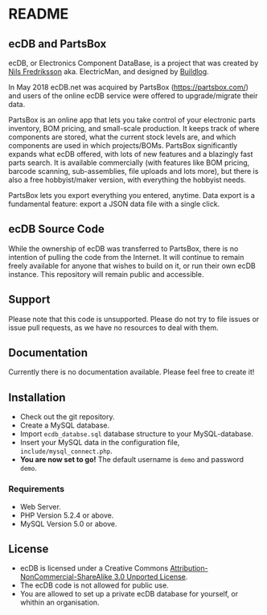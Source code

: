 ﻿README
====

## ecDB and PartsBox

ecDB, or Electronics Component DataBase, is a project that was created by [Nils Fredriksson](http://nilsf.se) aka. ElectricMan, and designed by [Buildlog](http://buildlog.se).

In May 2018 ecDB.net was acquired by PartsBox (https://partsbox.com/) and users of the online ecDB service were offered to upgrade/migrate their data.

PartsBox is an online app that lets you take control of your electronic parts inventory, BOM pricing, and small-scale production. It keeps track of where components are stored, what the current stock levels are, and which components are used in which projects/BOMs. PartsBox significantly expands what ecDB offered, with lots of new features and a blazingly fast parts search. It is available commercially (with features like BOM pricing, barcode scanning, sub-assemblies, file uploads and lots more), but there is also a free hobbyist/maker version, with everything the hobbyist needs.

PartsBox lets you export everything you entered, anytime. Data export is a fundamental feature: export a JSON data file with a single click.

## ecDB Source Code

While the ownership of ecDB was transferred to PartsBox, there is no intention of pulling the code from the Internet. It will continue to remain freely available for anyone that wishes to build on it, or run their own ecDB instance. This repository will remain public and accessible.

## Support

Please note that this code is unsupported. Please do not try to file issues or issue pull requests, as we have no resources to deal with them.

## Documentation

Currently there is no documentation available. Please feel free to create it!

## Installation

- Check out the git repository.
- Create a MySQL database.
- Import `ecdb_databse.sql` database structure to your MySQL-database.
- Insert your MySQL data in the configuration file, `include/mysql_connect.php`.
- **You are now set to go!** The default username is `demo` and password `demo`.

### Requirements

-  Web Server.
-  PHP Version 5.2.4 or above.
-  MySQL Version 5.0 or above.

## License

-  ecDB is licensed under a Creative Commons [Attribution-NonCommercial-ShareAlike 3.0 Unported License](http://creativecommons.org/licenses/by-nc-sa/3.0/).
-  The ecDB code is not allowed for public use.
-  You are allowed to set up a private ecDB database for yourself, or whithin an organisation.
